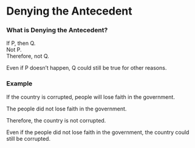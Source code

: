 # Denying the Antecedent

### What is Denying the Antecedent?

If P, then Q.\
Not P.\
Therefore, not Q.

Even if P doesn’t happen, Q could still be true for other reasons.

### Example

If the country is corrupted, people will lose faith in the government. &#x20;

The people did not lose faith in the government.&#x20;

Therefore, the country is not corrupted.

Even if the people did not  lose faith in the government, the country could still be corrupted.
